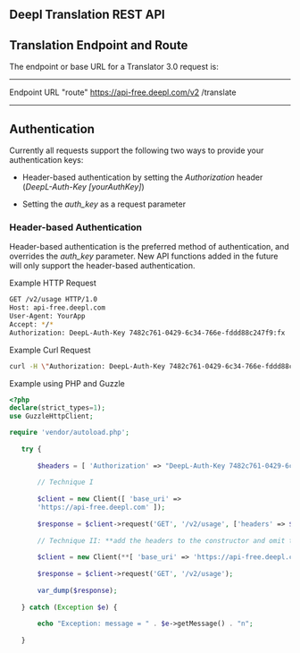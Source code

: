 <section>

Deepl Translation REST API
==========================

Translation Endpoint and Route
------------------------------

The endpoint or base URL for a Translator 3.0 request is:

  ------------------------------- -------------
  Endpoint                        URL "route"
  https://api-free.deepl.com/v2   /translate
  ------------------------------- -------------

Authentication
--------------

Currently all requests support the following two ways to provide your
authentication keys:

-   Header-based authentication by setting the *Authorization* header (*DeepL-Auth-Key \[yourAuthKey\]*)

-   Setting the *auth\_key* as a request parameter

### Header-based Authentication

Header-based authentication is the preferred method of authentication,
and overrides the *auth\_key* parameter. New API functions added in the
future will only support the header-based authentication.

Example HTTP Request

```bash
GET /v2/usage HTTP/1.0
Host: api-free.deepl.com
User-Agent: YourApp
Accept: */*
Authorization: DeepL-Auth-Key 7482c761-0429-6c34-766e-fddd88c247f9:fx
```

Example Curl Request

```bash
curl -H \"Authorization: DeepL-Auth-Key 7482c761-0429-6c34-766e-fddd88c247f9:fx\" https://api-free.deepl.com/v2/usage
```

Example using PHP and Guzzle

```php
<?php
declare(strict_types=1);
use GuzzleHttpClient;

require 'vendor/autoload.php';
    
   try {
       
       $headers = [ 'Authorization' => "DeepL-Auth-Key 7482c761-0429-6c34-766e-fddd88c247f9:fx", ];
       
       // Technique I
       
       $client = new Client([ 'base_uri' =>
       'https://api-free.deepl.com' ]);
       
       $response = $client->request('GET', '/v2/usage', ['headers' => $headers] );
       
       // Technique II: **add the headers to the constructor and omit them from the request:**
       
       $client = new Client(**[ 'base_uri' => 'https://api-free.deepl.com' , 'headers' => $headers]**);
       
       $response = $client->request('GET', '/v2/usage');
       
       var_dump($response);
       
   } catch (Exception $e) {
       
       echo "Exception: message = " . $e->getMessage() . "n";
       
   }
```
</section>
